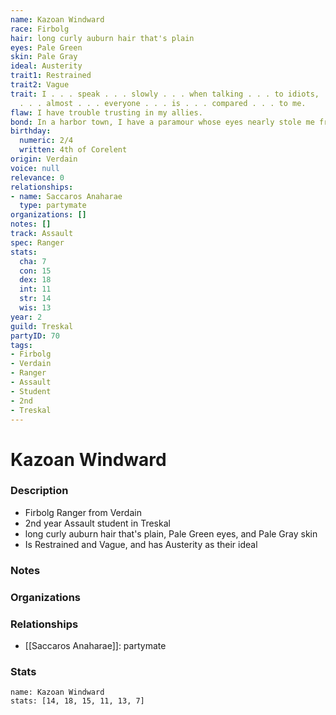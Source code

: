 ```yaml
---
name: Kazoan Windward
race: Firbolg
hair: long curly auburn hair that's plain
eyes: Pale Green
skin: Pale Gray
ideal: Austerity
trait1: Restrained
trait2: Vague
trait: I . . . speak . . . slowly . . . when talking . . . to idiots, . . . which
  . . . almost . . . everyone . . . is . . . compared . . . to me.
flaw: I have trouble trusting in my allies.
bond: In a harbor town, I have a paramour whose eyes nearly stole me from the sea.
birthday:
  numeric: 2/4
  written: 4th of Corelent
origin: Verdain
voice: null
relevance: 0
relationships:
- name: Saccaros Anaharae
  type: partymate
organizations: []
notes: []
track: Assault
spec: Ranger
stats:
  cha: 7
  con: 15
  dex: 18
  int: 11
  str: 14
  wis: 13
year: 2
guild: Treskal
partyID: 70
tags:
- Firbolg
- Verdain
- Ranger
- Assault
- Student
- 2nd
- Treskal
---
```

# Kazoan Windward
### Description
- Firbolg Ranger from Verdain
- 2nd year Assault student in Treskal
- long curly auburn hair that's plain, Pale Green eyes, and Pale Gray skin
- Is Restrained and Vague, and has Austerity as their ideal

### Notes

### Organizations

### Relationships
- [[Saccaros Anaharae]]: partymate

### Stats
```statblock
name: Kazoan Windward
stats: [14, 18, 15, 11, 13, 7]
```